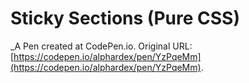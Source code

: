 # Sticky Sections (Pure CSS)
 _A Pen created at CodePen.io. Original URL: [https://codepen.io/alphardex/pen/YzPqeMm](https://codepen.io/alphardex/pen/YzPqeMm).

 